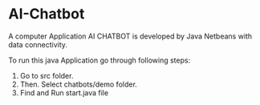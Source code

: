 # AI-Chatbot
A computer Application AI CHATBOT is developed by Java Netbeans with data connectivity. 


To run this java Application  go through following steps:
1. Go to src folder.
2. Then. Select chatbots/demo folder.
3. Find and Run start.java file

